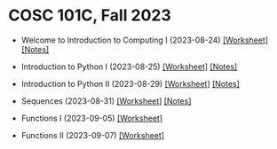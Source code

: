 # COSC 101C, Fall 2023

- Welcome to Introduction to Computing I (2023-08-24) [[Worksheet]](./notes/8_24.pdf) [[Notes]](./answers/8_24_answers.pdf)

- Introduction to Python I (2023-08-25) [[Worksheet]](./notes/8_25.pdf) [[Notes]](./answers/8_25_answers.pdf)

- Introduction to Python II (2023-08-29) [[Worksheet]](./notes/8_29.pdf) [[Notes]](./answers/8_29_answers.pdf)

- Sequences (2023-08-31) [[Worksheet]](./notes/8_31.pdf) [[Notes]](./answers/8_31_answers.pdf)

- Functions I (2023-09-05) [[Worksheet]](./notes/9_5.pdf) 

- Functions II (2023-09-07) [[Worksheet]](./notes/9_7.pdf) 